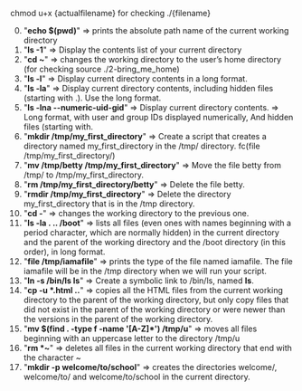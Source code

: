 chmod u+x {actualfilename} for checking ./{filename}

0) "**echo $(pwd)**" => prints the absolute path name of the current working directory
1) "**ls -1**" => Display the contents list of your current directory
2) "**cd ~**" => changes the working directory to the user’s home directory (for checking source ./2-bring_me_home)
3) "**ls -l**" => Display current directory contents in a long format.
4) "**ls -la**" => Display current directory contents, including hidden files (starting with .). Use the long format.
5) "**ls -lna --numeric-uid-gid**" => Display current directory contents. => Long format, with user and group IDs displayed numerically, And hidden files (starting with. 
6) "**mkdir /tmp/my_first_directory**" => Create a script that creates a directory named my_first_directory in the /tmp/ directory. fc(file /tmp/my_first_directory/)
7) "**mv /tmp/betty /tmp/my_first_directory**" => Move the file betty from /tmp/ to /tmp/my_first_directory.
8) "**rm /tmp/my_first_directory/betty**" => Delete the file betty.
9) "**rmdir /tmp/my_first_directory**" => Delete the directory my_first_directory that is in the /tmp directory.
10) "**cd -**" =>  changes the working directory to the previous one.
11) "**ls -la . .. /boot**" =>  lists all files (even ones with names beginning with a period character, which are normally hidden) in the current directory and the parent of the working directory and the /boot directory (in this order), in long format.
12) "**file /tmp/iamafile**" => prints the type of the file named iamafile. The file iamafile will be in the /tmp directory when we will run your script.
13) "**ln -s /bin/ls __ls__**" => Create a symbolic link to /bin/ls, named __ls__.
14) "**cp -u *.html ..**" =>  copies all the HTML files from the current working directory to the parent of the working directory, but only copy files that did not exist in the parent of the working directory or were newer than the versions in the parent of the working directory.
15) "**mv $(find . -type f -name '[A-Z]*') /tmp/u**" => moves all files beginning with an uppercase letter to the directory /tmp/u
16) "**rm *~**" => deletes all files in the current working directory that end with the character ~
17) "**mkdir -p welcome/to/school**" => creates the directories welcome/, welcome/to/ and welcome/to/school in the current directory. 
